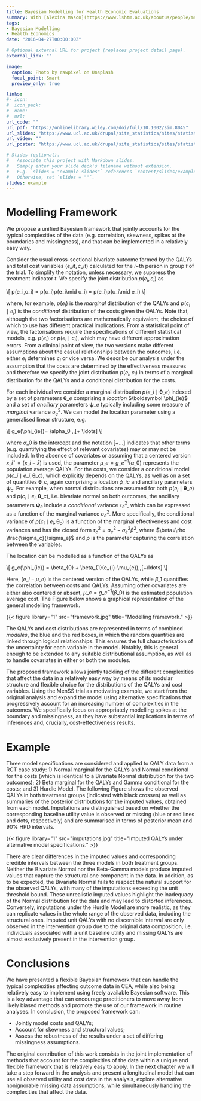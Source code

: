 ```yaml
---
title: Bayesian Modelling for Health Economic Evaluations
summary: With [Alexina Mason](https://www.lshtm.ac.uk/aboutus/people/mason.alexina) and [Gianluca Baio](https://www.ucl.ac.uk/statistics/people/gianlucabaio)
tags:
- Bayesian Modelling
- Health Economics
date: "2016-04-27T00:00:00Z"

# Optional external URL for project (replaces project detail page).
external_link: ""

image:
  caption: Photo by rawpixel on Unsplash
  focal_point: Smart
  preview_only: true

links:
#- icon: 
#  icon_pack: 
#  name: 
#  url: 
url_code: ""
url_pdf: "https://onlinelibrary.wiley.com/doi/full/10.1002/sim.8045"
url_slides: "https://www.ucl.ac.uk/drupal/site_statistics/sites/statistics/files/baio_ucl_5feb.pdf"
url_video: ""
url_poster: "https://www.ucl.ac.uk/drupal/site_statistics/sites/statistics/files/poster_ag_hurdle.pdf"

# Slides (optional).
#   Associate this project with Markdown slides.
#   Simply enter your slide deck's filename without extension.
#   E.g. `slides = "example-slides"` references `content/slides/example-slides.md`.
#   Otherwise, set `slides = ""`.
slides: example
---
```


# Modelling Framework

We propose a unified Bayesian framework that jointly accounts for the typical complexities of the data (e.g. correlation, skewness, spikes at the boundaries  and missingness), and that can be implemented in a relatively easy way.

Consider the usual cross-sectional bivariate outcome formed by the QALYs and total cost variables $(e\_{it}, c\_{it})$ calculated for the $i-$th person in group $t$ of the trial. To simplify the notation, unless necessary, we suppress the treatment indicator $t$. 
We specify the joint distribution $p(e_i,c_i)$ as

\\[
p(e_i,c_i) = p(c_i)p(e_i\mid c_i) = p(e_i)p(c_i\mid e_i) 
\\]

where, for example, $p(e_i)$ is the *marginal* distribution of the QALYs and $p(c_i\mid e_i)$ is the *conditional* distribution of the costs given the QALYs. Note that, although the two factorisations are mathematically equivalent, the choice of which to use has different practical implications. From a statistical point of view, the factorisations require the specifications of different statistical models, e.g. $p(e_i)$ or $p(e_i\mid c_i)$, which may have different approximation errors. From a clinical point of view, the two versions make different assumptions about the casual relationships between the outcomes, i.e. either $e_i$ determines $c_i$ or vice versa. We describe our analysis under the assumption that the costs are determined by the effectiveness measures and therefore we specify the joint distribution $p(e_i,c_i)$ in terms of a marginal distribution for the QALYs and a conditional distribution for the costs. 

For each individual we consider a marginal distribution $p(e\_i \mid \boldsymbol \theta\_e)$ indexed by a set of parameters $\boldsymbol \theta\_e$ comprising a *location* $\boldsymbol \phi_\{ie}$ and a set of *ancillary* parameters $\boldsymbol\psi\_e$ typically including some measure of *marginal* variance $\sigma^2_e$. We can model the location parameter using a generalised linear structure, e.g.

\\[ 
g_e(\phi\_{ie})= \alpha\_0 \,\,[+ \ldots] 
\\]

where $\alpha\_0$ is the intercept and the notation $[+\ldots]$ indicates that other terms (e.g. quantifying the effect of relevant covariates) may or may not be included. In the absence of covariates or assuming that a centered version $x\_i^{\star} = (x\_i - \bar{x})$ is used, the parameter $\mu\_e = g\_e^{-1}(\alpha\_0)$ represents the population average QALYs. For the costs, we consider a conditional model $p(c\_i\mid e\_i,\boldsymbol\theta\_c)$, which explicitly depends on the QALYs, as well as on a set of quantities $\boldsymbol\theta\_c$, again comprising a location $\phi\_{ic}$ and ancillary parameters $\boldsymbol \psi_{c}$. For example, when normal distributions are assumed for both $p(e_i \mid \boldsymbol \theta\_e)$ and $p(c_i \mid e_i, \boldsymbol \theta\_c)$, i.e. bivariate normal on both outcomes, the ancillary parameters $\boldsymbol\psi_c$ include a *conditional* variance $\tau^2_c$, which can be expressed as a function of the marginal variance $\sigma^2_c$. More specifically, the conditional variance of $p(c_i \mid e_i, \boldsymbol \theta_c)$ is a function of the marginal effectiveness and cost variances and has the closed form $\tau^2_c=\sigma^2_c - \sigma^2_e \beta^2$, where $\beta=\rho \frac{\sigma_c}{\sigma_e}$ and $\rho$ is the parameter capturing the correlation between the variables.

The location can be modelled as a function of the QALYs as

\\[ 
g\_c(\phi\_{ic}) = \beta\_{0} + \beta\_{1}(e\_{i}-\mu\_{e})\,\,[+\ldots] 
\\]

Here, $(e\_i-\mu\_e)$ is the centered version of the QALYs, while $\beta\_{1}$ quantifies the correlation between costs and QALYs. Assuming other covariates are either also centered or absent, $\mu\_c = g\_c^{-1}(\beta\_{0})$ is the estimated population average cost. The Figure below shows a graphical representation of the general modelling framework. 

{{< figure library="1" src="framework.jpg" title="Modelling framework." >}}

The QALYs and cost distributions are represented in terms of combined *modules*, the blue and the red boxes, in which the random quantities are linked through logical relationships. This ensures the full characterisation of the uncertainty for each variable in the model. Notably, this is general enough to be extended to any suitable distributional assumption, as well as to handle covariates in either or both the modules.

The proposed framework allows jointly tackling of the different complexities that affect the data in a relatively easy way by means of its modular structure and flexible choice for the distributions of the QALYs and cost variables. Using the MenSS trial as motivating example, we start from the original analysis and expand the model using alternative specifications that progressively account for an increasing number of complexities in the outcomes. We specifically focus on appropriately modelling spikes at the boundary and missingness, as they have substantial implications in terms of inferences and, crucially, cost-effectiveness results.

# Example

Three model specifications are considered and applied to QALY data from a RCT case study: 1) Normal marginal for the QALYs and Normal conditional for the costs (which is identical to a Bivariate Normal distribution for the two outcomes); 2) Beta marginal for the QALYs and Gamma conditional for the costs; and 3) Hurdle Model. The following Figure shows the observed QALYs in both treatment groups (indicated with black crosses) as well as summaries of the posterior distributions for the imputed values, obtained from each model. Imputations are distinguished based on whether the corresponding baseline utility value is observed or missing (blue or red lines and dots, respectively) and are summarised in terms of posterior mean and $90\%$ HPD intervals.

{{< figure library="1" src="imputations.jpg" title="Imputed QALYs under alternative model specifications." >}}

There are clear differences in the imputed values and corresponding credible intervals between the three models in both treatment groups. Neither the Bivariate Normal nor the Beta-Gamma models  produce imputed values that capture the structural one component in the data. In addition, as to be expected, the Bivariate Normal fails to respect the natural support for the observed QALYs, with many of the imputations exceeding the unit threshold bound. These unrealistic imputed values highlight the inadequacy of the Normal distribution for the data and may lead to distorted inferences. Conversely, imputations under the Hurdle Model are more realistic, as they can replicate values in the whole range of the observed data, including the structural ones. Imputed unit QALYs with no discernible interval are only observed in the intervention group due to the original data composition, i.e. individuals associated with a unit baseline utility and missing QALYs are almost exclusively present in the intervention group. 

# Conclusions

We have presented a flexible Bayesian framework that can handle the typical complexities affecting outcome data in CEA, while also being relatively easy to implement using freely available Bayesian software.  This is a key advantage that can encourage practitioners to move away from likely biased methods and promote the use of our framework in routine analyses. In conclusion, the proposed framework can: 

* Jointly model costs and QALYs; 
* Account for skewness and structural values;
* Assess the robustness of the results under a set of differing missingness assumptions. 

The original contribution of this work consists in the joint implementation of methods that account for the complexities of the data within a unique and flexible framework that is relatively easy to apply. In the next chapter we will take a step forward in the analysis and present a longitudinal model that can use all observed utility and cost data in the analysis, explore alternative nonignorable missing data assumptions, while simultaneously handling the complexities that affect the data.
















